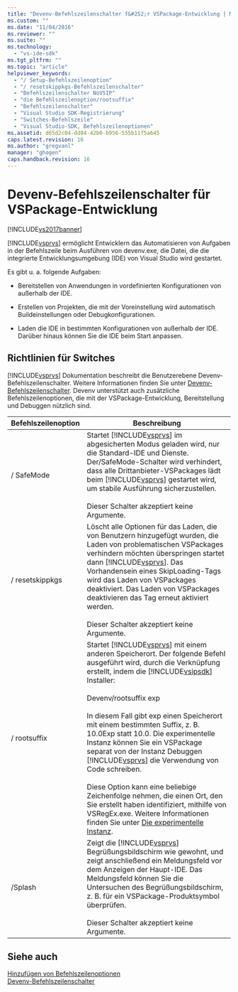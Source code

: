 ```yaml
---
title: "Devenv-Befehlszeilenschalter f&#252;r VSPackage-Entwicklung | Microsoft Docs"
ms.custom: ""
ms.date: "11/04/2016"
ms.reviewer: ""
ms.suite: ""
ms.technology: 
  - "vs-ide-sdk"
ms.tgt_pltfrm: ""
ms.topic: "article"
helpviewer_keywords: 
  - "/ Setup-Befehlszeilenoption"
  - "/ resetskippkgs-Befehlszeilenschalter"
  - "Befehlszeilenschalter NoVSIP"
  - "die Befehlszeilenoption/rootsuffix"
  - "Befehlszeilenschalter"
  - "Visual Studio SDK-Registrierung"
  - "Switches-Befehlszeile"
  - "Visual Studio-SDK, Befehlszeilenoptionen"
ms.assetid: d65d2c04-dd84-42b0-b956-555b11f5a645
caps.latest.revision: 16
ms.author: "gregvanl"
manager: "ghogen"
caps.handback.revision: 16
---
```

# Devenv-Befehlszeilenschalter f&#252;r VSPackage-Entwicklung
[!INCLUDE[vs2017banner](../code-quality/includes/vs2017banner.md)]

[!INCLUDE[vsprvs](../code-quality/includes/vsprvs_md.md)] ermöglicht Entwicklern das Automatisieren von Aufgaben in der Befehlszeile beim Ausführen von devenv.exe, die Datei, die die integrierte Entwicklungsumgebung \(IDE\) von Visual Studio wird gestartet.  
  
 Es gibt u. a. folgende Aufgaben:  
  
-   Bereitstellen von Anwendungen in vordefinierten Konfigurationen von außerhalb der IDE.  
  
-   Erstellen von Projekten, die mit der Voreinstellung wird automatisch Buildeinstellungen oder Debugkonfigurationen.  
  
-   Laden die IDE in bestimmten Konfigurationen von außerhalb der IDE. Darüber hinaus können Sie die IDE beim Start anpassen.  
  
## Richtlinien für Switches  
 [!INCLUDE[vsprvs](../code-quality/includes/vsprvs_md.md)] Dokumentation beschreibt die Benutzerebene Devenv\-Befehlszeilenschalter. Weitere Informationen finden Sie unter [Devenv\-Befehlszeilenschalter](../ide/reference/devenv-command-line-switches.md). Devenv unterstützt auch zusätzliche Befehlszeilenoptionen, die mit der VSPackage\-Entwicklung, Bereitstellung und Debuggen nützlich sind.  
  
|Befehlszeilenoption|Beschreibung|  
|-------------------------|------------------|  
|\/ SafeMode|Startet [!INCLUDE[vsprvs](../code-quality/includes/vsprvs_md.md)] im abgesicherten Modus geladen wird, nur die Standard\-IDE und Dienste. Der\/SafeMode\-Schalter wird verhindert, dass alle Drittanbieter\-VSPackages lädt beim [!INCLUDE[vsprvs](../code-quality/includes/vsprvs_md.md)] gestartet wird, um stabile Ausführung sicherzustellen.<br /><br /> Dieser Schalter akzeptiert keine Argumente.|  
|\/ resetskippkgs|Löscht alle Optionen für das Laden, die von Benutzern hinzugefügt wurden, die Laden von problematischen VSPackages verhindern möchten überspringen startet dann [!INCLUDE[vsprvs](../code-quality/includes/vsprvs_md.md)]. Das Vorhandensein eines SkipLoading\-Tags wird das Laden von VSPackages deaktiviert. Das Laden von VSPackages deaktivieren das Tag erneut aktiviert werden.<br /><br /> Dieser Schalter akzeptiert keine Argumente.|  
|\/ rootsuffix|Startet [!INCLUDE[vsprvs](../code-quality/includes/vsprvs_md.md)] mit einem anderen Speicherort. Der folgende Befehl ausgeführt wird, durch die Verknüpfung erstellt, indem die [!INCLUDE[vsipsdk](../extensibility/includes/vsipsdk_md.md)] Installer:<br /><br /> Devenv\/rootsuffix exp<br /><br /> In diesem Fall gibt exp einen Speicherort mit einem bestimmten Suffix, z. B. 10.0Exp statt 10.0. Die experimentelle Instanz können Sie ein VSPackage separat von der Instanz Debuggen [!INCLUDE[vsprvs](../code-quality/includes/vsprvs_md.md)] die Verwendung von Code schreiben.<br /><br /> Diese Option kann eine beliebige Zeichenfolge nehmen, die einen Ort, den Sie erstellt haben identifiziert, mithilfe von VSRegEx.exe. Weitere Informationen finden Sie unter [Die experimentelle Instanz](../extensibility/the-experimental-instance.md).|  
|\/Splash|Zeigt die [!INCLUDE[vsprvs](../code-quality/includes/vsprvs_md.md)] Begrüßungsbildschirm wie gewohnt, und zeigt anschließend ein Meldungsfeld vor dem Anzeigen der Haupt\-IDE. Das Meldungsfeld können Sie die Untersuchen des Begrüßungsbildschirm, z. B. für ein VSPackage\-Produktsymbol überprüfen.<br /><br /> Dieser Schalter akzeptiert keine Argumente.|  
  
## Siehe auch  
 [Hinzufügen von Befehlszeilenoptionen](../extensibility/adding-command-line-switches.md)   
 [Devenv\-Befehlszeilenschalter](../ide/reference/devenv-command-line-switches.md)